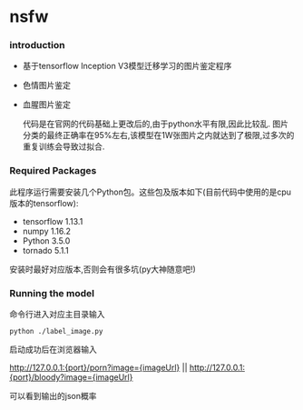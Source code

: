 # **nsfw**

### introduction

- 基于tensorflow Inception V3模型迁移学习的图片鉴定程序
- 色情图片鉴定
- 血腥图片鉴定

  代码是在官网的代码基础上更改后的,由于python水平有限,因此比较乱.
  图片分类的最终正确率在95%左右,该模型在1W张图片之内就达到了极限,过多次的重复训练会导致过拟合.

### Required Packages

此程序运行需要安装几个Python包。这些包及版本如下(目前代码中使用的是cpu版本的tensorflow):

- tensorflow           1.13.1
- numpy                 1.16.2
- Python                 3.5.0
- tornado                5.1.1

安装时最好对应版本,否则会有很多坑(py大神随意吧!)

### Running the model

命令行进入对应主目录输入

`python ./label_image.py`

启动成功后在浏览器输入

http://127.0.0.1:{port}/porn?image={imageUrl}  ||  http://127.0.0.1:{port}/bloody?image={imageUrl} 

可以看到输出的json概率
